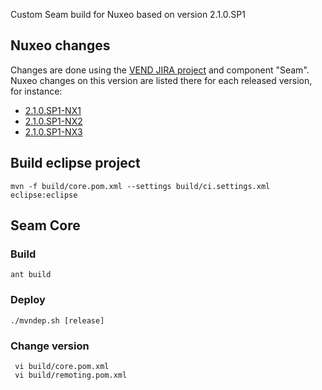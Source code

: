 
Custom Seam build for Nuxeo based on version 2.1.0.SP1

## Nuxeo changes

Changes are done using the [VEND JIRA project](https://jira.nuxeo.com/browse/VEND) and component "Seam".
Nuxeo changes on this version are listed there for each released version, for instance:

- [2.1.0.SP1-NX1](https://jira.nuxeo.com/browse/VEND/fixforversion/16241)
- [2.1.0.SP1-NX2](https://jira.nuxeo.com/browse/VEND/fixforversion/16242)
- [2.1.0.SP1-NX3](https://jira.nuxeo.com/browse/VEND/fixforversion/16243)

## Build eclipse project 

    mvn -f build/core.pom.xml --settings build/ci.settings.xml eclipse:eclipse

## Seam Core

### Build

    ant build

### Deploy

    ./mvndep.sh [release]

### Change version

     vi build/core.pom.xml
     vi build/remoting.pom.xml